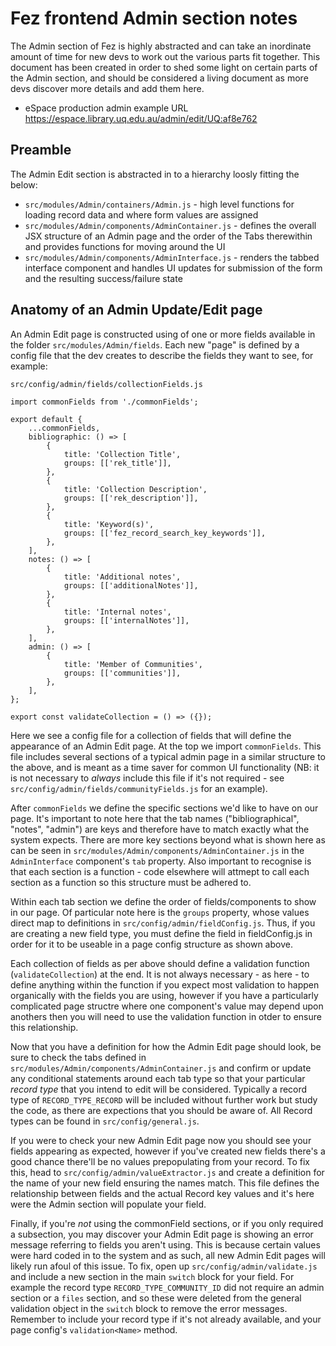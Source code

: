 # Fez frontend Admin section notes


The Admin section of Fez is highly abstracted and can take an inordinate amount of time for new devs to work out the various parts fit together.
This document has been created in order to shed some light on certain parts of the Admin section, and should be considered a living document as more devs discover more details and add them here.

- eSpace production admin example URL <https://espace.library.uq.edu.au/admin/edit/UQ:af8e762>

## Preamble

The Admin Edit section is abstracted in to a hierarchy loosly fitting the below:

- `src/modules/Admin/containers/Admin.js` - high level functions for loading record data and where form values are assigned
- `src/modules/Admin/components/AdminContainer.js` - defines the overall JSX structure of an Admin page and the order of the Tabs therewithin and provides functions for moving around the UI
- `src/modules/Admin/components/AdminInterface.js` - renders the tabbed interface component and handles UI updates for submission of the form and the resulting success/failure state


## Anatomy of an Admin Update/Edit page

An Admin Edit page is constructed using of one or more fields available in the folder `src/modules/Admin/fields`. Each new "page" is defined by a config file that the dev creates to describe the fields they want to see, for example:

`src/config/admin/fields/collectionFields.js`

```
import commonFields from './commonFields';

export default {
    ...commonFields,
    bibliographic: () => [
        {
            title: 'Collection Title',
            groups: [['rek_title']],
        },
        {
            title: 'Collection Description',
            groups: [['rek_description']],
        },
        {
            title: 'Keyword(s)',
            groups: [['fez_record_search_key_keywords']],
        },
    ],
    notes: () => [
        {
            title: 'Additional notes',
            groups: [['additionalNotes']],
        },
        {
            title: 'Internal notes',
            groups: [['internalNotes']],
        },
    ],
    admin: () => [
        {
            title: 'Member of Communities',
            groups: [['communities']],
        },
    ],
};

export const validateCollection = () => ({});
```

Here we see a config file for a collection of fields that will define the appearance of an Admin Edit page.
At the top we import `commonFields`. This file includes several sections of a typical admin page in a similar structure to the above, and is meant as a time saver for common UI functionality (NB: it is not necessary to _always_ include this file if it's not required - see `src/config/admin/fields/communityFields.js` for an example).

After `commonFields` we define the specific sections we'd like to have on our page. It's important to note here that the tab names ("bibliographical", "notes", "admin") are keys and therefore have to match exactly what the system expects. There are more key sections beyond what is shown here as can be seen in `src/modules/Admin/components/AdminContainer.js` in the `AdminInterface` component's `tab` property.
Also important to recognise is that each section is a function - code elsewhere will attmept to call each section as a function so this structure must be adhered to.

Within each tab section we define the order of fields/components to show in our page. Of particular note here is the `groups` property, whose values direct map to definitions in `src/config/admin/fieldConfig.js`. Thus, if you are creating a new field type, you must define the field in fieldConfig.js in order for it to be useable in a page config structure as shown above.

Each collection of fields as per above should define a validation function (`validateCollection`) at the end. It is not always necessary - as here - to define anything within the function if you expect most validation to happen organically with the fields you are using, however if you have a particularly complicated page structre where one component's value may depend upon anothers then you will need to use the validation function in otder to ensure this relationship.

Now that you have a definition for how the Admin Edit page should look, be sure to check the tabs defined in `src/modules/Admin/components/AdminContainer.js` and confirm or update any conditional statements around each tab type so that your particular _record type_ that you intend to edit will be considered. Typically a record type of `RECORD_TYPE_RECORD` will be included without further work but study the code, as there are expections that you should be aware of. All Record types can be found in `src/config/general.js`.

If you were to check your new Admin Edit page now you should see your fields appearing as expected, however if you've created new fields there's a good chance there'll be no values prepopulating from your record. 
To fix this, head to `src/config/admin/valueExtractor.js` and create a definition for the name of your new field ensuring the names match. This file defines the relationship between fields and the actual Record key values and it's here were the Admin section will populate your field.

Finally, if you're _not_ using the commonField sections, or if you only required a subsection, you may discover your Admin Edit page is showing an error message referring to fields you aren't using. This is because certain values were hard coded in to the system and as such, all new Admin Edit pages will likely run afoul of this issue.
To fix, open up `src/config/admin/validate.js` and include a new section in the main `switch` block for your field. For example the record type `RECORD_TYPE_COMMUNITY_ID` did not require an admin section or a `files` section, and so these were deleted from the general validation object in the `switch` block to remove the error messages. Remember to include your record type if it's not already available, and your page config's `validation<Name>` method.